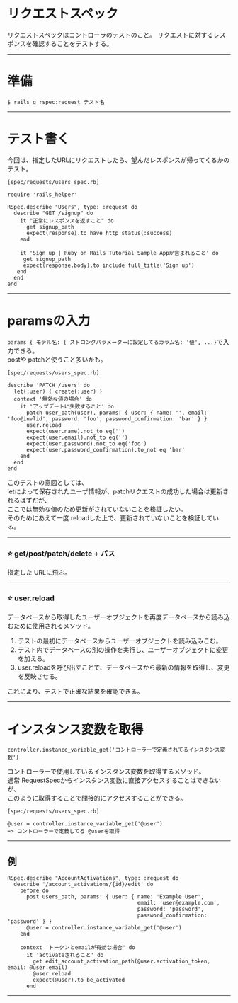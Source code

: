 #  リクエストスペック
リクエストスペックはコントローラのテストのこと。
リクエストに対するレスポンスを確認することをテストする。
***

# 準備
~~~
$ rails g rspec:request テスト名
~~~
***

# テスト書く
今回は、指定したURLにリクエストしたら、望んだレスポンスが帰ってくるかのテスト。
~~~
[spec/requests/users_spec.rb]

require 'rails_helper'

RSpec.describe "Users", type: :request do
  describe "GET /signup" do
    it "正常にレスポンスを返すこと" do
      get signup_path
      expect(response).to have_http_status(:success)
    end
    
    it 'Sign up | Ruby on Rails Tutorial Sample Appが含まれること' do
     get signup_path
     expect(response.body).to include full_title('Sign up')
   end
  end
end
~~~
***

# paramsの入力
`params { モデル名: { ストロングパラメーターに設定してるカラム名: '値', ...}`で入力できる。  
postや patchと使うこと多いかも。
~~~
[spec/requests/users_spec.rb]

describe 'PATCH /users' do
  let(:user) { create(:user) }
  context '無効な値の場合' do
    it 'アップデートに失敗すること' do
      patch user_path(user), params: { user: { name: '', email: 'foo@invlid', password: 'foo', password_confirmation: 'bar' } }
      user.reload
      expect(user.name).not_to eq('')
      expect(user.email).not_to eq('')
      expect(user.password).not_to eq('foo')
      expect(user.password_confirmation).to_not eq 'bar'
    end
  end
end
~~~
このテストの意図としては、  
letによって保存されたユーザ情報が、patchリクエストの成功した場合は更新されるはずだが、  
ここでは無効な値のため更新がされていないことを検証したい。  
そのためにあえて一度 reloadした上で、更新されていないことを検証している。  
***

### ⭐️ get/post/patch/delete + パス
指定した URLに飛ぶ。
***

### ⭐️ user.reload
データベースから取得したユーザーオブジェクトを再度データベースから読み込むために使用されるメソッド。

1. テストの最初にデータベースからユーザーオブジェクトを読み込みこむ。  
2. テスト内でデータベースの別の操作を実行し、ユーザーオブジェクトに変更を加える。  
3. user.reloadを呼び出すことで、データベースから最新の情報を取得し、変更を反映させる。
    
これにより、テストで正確な結果を確認できる。
***

# インスタンス変数を取得
`controller.instance_variable_get('コントローラーで定義されてるインスタンス変数')`  
  
コントローラーで使用しているインスタンス変数を取得するメソッド。      
通常 RequestSpecからインスタンス変数に直接アクセスすることはできないが、      
このように取得することで間接的にアクセスすることができる。
~~~
[spec/requests/users_spec.rb]

@user = controller.instance_variable_get('@user')
=> コントローラーで定義してる @userを取得
~~~
***

## 例
~~~
RSpec.describe "AccountActivations", type: :request do
  describe '/account_activations/{id}/edit' do
    before do
      post users_path, params: { user: { name: 'Example User',
                                         email: 'user@example.com',
                                         password: 'password',
                                         password_confirmation: 'password' } }
      @user = controller.instance_variable_get('@user')
    end
 
    context 'トークンとemailが有効な場合' do
      it 'activateされること' do
        get edit_account_activation_path(@user.activation_token, email: @user.email)
        @user.reload
        expect(@user).to be_activated
      end
~~~
***
